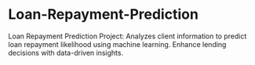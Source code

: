 # Loan-Repayment-Prediction
Loan Repayment Prediction Project: Analyzes client information to predict loan repayment likelihood using machine learning. Enhance lending decisions with data-driven insights.
